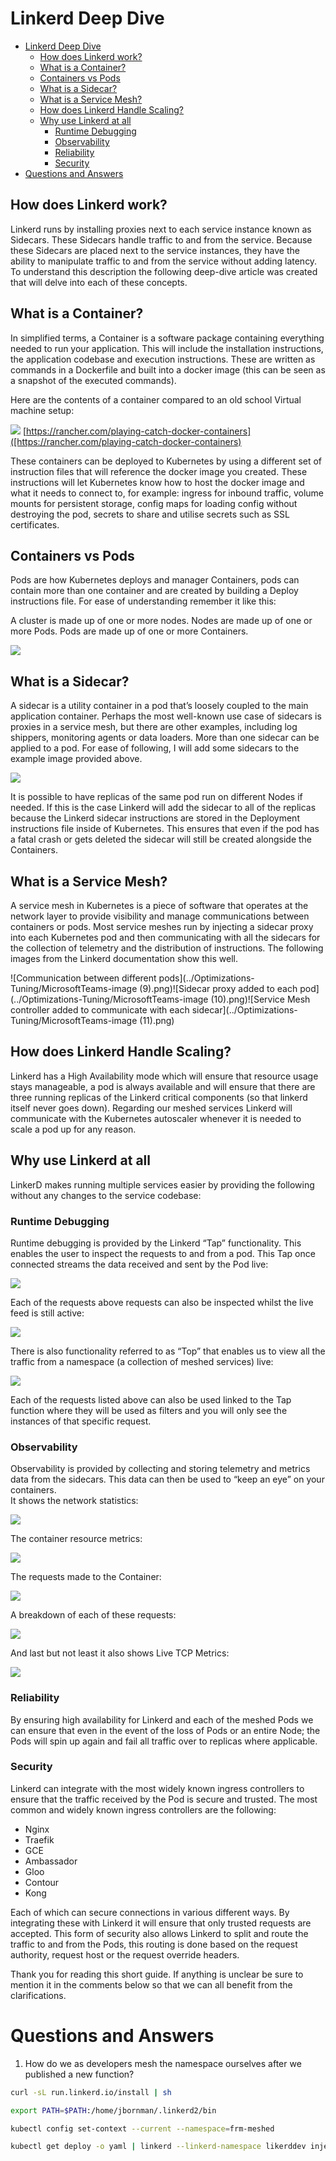 # Linkerd Deep Dive

- [Linkerd Deep Dive](#linkerd-deep-dive)
  - [How does Linkerd work?](#how-does-linkerd-work)
  - [What is a Container?](#what-is-a-container)
  - [Containers vs Pods](#containers-vs-pods)
  - [What is a Sidecar?](#what-is-a-sidecar)
  - [What is a Service Mesh?](#what-is-a-service-mesh)
  - [How does Linkerd Handle Scaling?](#how-does-linkerd-handle-scaling)
  - [Why use Linkerd at all](#why-use-linkerd-at-all)
    - [Runtime Debugging](#runtime-debugging)
    - [Observability](#observability)
    - [Reliability](#reliability)
    - [Security](#security)
- [Questions and Answers](#questions-and-answers)

## How does Linkerd work?

Linkerd runs by installing proxies next to each service instance known as Sidecars. These Sidecars handle traffic to and from the service. Because these Sidecars are placed next to the service instances, they have the ability to manipulate traffic to and from the service without adding latency. To understand this description the following deep-dive article was created that will delve into each of these concepts.

## What is a Container?

In simplified terms, a Container is a software package containing everything needed to run your application. This will include the installation instructions, the application codebase and execution instructions. These are written as commands in a Dockerfile and built into a docker image (this can be seen as a snapshot of the executed commands).

Here are the contents of a container compared to an old school Virtual machine setup:

![](../../Images/image-20210601-110348.png)
[https://rancher.com/playing-catch-docker-containers]([https://rancher.com/playing-catch-docker-containers)

These containers can be deployed to Kubernetes by using a different set of instruction files that will reference the docker image you created. These instructions will let Kubernetes know how to host the docker image and what it needs to connect to, for example: ingress for inbound traffic, volume mounts for persistent storage, config maps for loading config without destroying the pod, secrets to share and utilise secrets such as SSL certificates.

## Containers vs Pods

Pods are how Kubernetes deploys and manager Containers, pods can contain more than one container and are created by building a Deploy instructions file. For ease of understanding remember it like this:

A cluster is made up of one or more nodes. Nodes are made up of one or more Pods. Pods are made up of one or more Containers.

![](../../Images/Container-Pods.jpg)

## What is a Sidecar?

A sidecar is a utility container in a pod that’s loosely coupled to the main application container. Perhaps the most well-known use case of sidecars is proxies in a service mesh, but there are other examples, including log shippers, monitoring agents or data loaders. More than one sidecar can be applied to a pod. For ease of following, I will add some sidecars to the example image provided above.

![](../../Images/Sidecar.jpg)

It is possible to have replicas of the same pod run on different Nodes if needed. If this is the case Linkerd will add the sidecar to all of the replicas because the Linkerd sidecar instructions are stored in the Deployment instructions file inside of Kubernetes. This ensures that even if the pod has a fatal crash or gets deleted the sidecar will still be created alongside the Containers.

## What is a Service Mesh?

A service mesh in Kubernetes is a piece of software that operates at the network layer to provide visibility and manage communications between containers or pods. Most service meshes run by injecting a sidecar proxy into each Kubernetes pod and then communicating with all the sidecars for the collection of telemetry and the distribution of instructions. The following images from the Linkerd documentation show this well.

![Communication between different pods](../Optimizations-Tuning/MicrosoftTeams-image (9).png)![Sidecar proxy added to each pod](../Optimizations-Tuning/MicrosoftTeams-image (10).png)![Service Mesh controller added to communicate with each sidecar](../Optimizations-Tuning/MicrosoftTeams-image (11).png)

## How does Linkerd Handle Scaling?

Linkerd has a High Availability mode which will ensure that resource usage stays manageable, a pod is always available and will ensure that there are three running replicas of the Linkerd critical components (so that linkerd itself never goes down). Regarding our meshed services Linkerd will communicate with the Kubernetes autoscaler whenever it is needed to scale a pod up for any reason.

## Why use Linkerd at all

LinkerD makes running multiple services easier by providing the following without any changes to the service codebase:

### Runtime Debugging

Runtime debugging is provided by the Linkerd “Tap” functionality. This enables the user to inspect the requests to and from a pod. This Tap once connected streams the data received and sent by the Pod live:

![](../../Images/image-20210601-115943.png)

Each of the requests above requests can also be inspected whilst the live feed is still active:

![](../../Images/image-20210601-120045.png)

There is also functionality referred to as “Top” that enables us to view all the traffic from a namespace (a collection of meshed services) live:

![](../../Images/image-20210601-120234.png)

Each of the requests listed above can also be used linked to the Tap function where they will be used as filters and you will only see the instances of that specific request.

### Observability

Observability is provided by collecting and storing telemetry and metrics data from the sidecars. This data can then be used to “keep an eye” on your containers.  
It shows the network statistics:

![](../../Images/image-20210601-114116.png)

The container resource metrics:

![](../../Images/image-20210601-114213.png)

The requests made to the Container:

![](../../Images/image-20210601-114330.png)

A breakdown of each of these requests:

![](../../Images/image-20210601-114404.png)

And last but not least it also shows Live TCP Metrics:

![](../../Images/image-20210601-114555.png)

### Reliability

By ensuring high availability for Linkerd and each of the meshed Pods we can ensure that even in the event of the loss of Pods or an entire Node; the Pods will spin up again and fail all traffic over to replicas where applicable.

### Security

Linkerd can integrate with the most widely known ingress controllers to ensure that the traffic received by the Pod is secure and trusted. The most common and widely known ingress controllers are the following:

- Nginx
- Traefik
- GCE
- Ambassador
- Gloo
- Contour
- Kong

Each of which can secure connections in various different ways. By integrating these with Linkerd it will ensure that only trusted requests are accepted. This form of security also allows Linkerd to split and route the traffic to and from the Pods, this routing is done based on the request authority, request host or the request override headers.

Thank you for reading this short guide. If anything is unclear be sure to mention it in the comments below so that we can all benefit from the clarifications.

# Questions and Answers

1. How do we as developers mesh the namespace ourselves after we published a new function?

```bash
curl -sL run.linkerd.io/install | sh
```

```bash
export PATH=$PATH:/home/jbornman/.linkerd2/bin
```

```bash
kubectl config set-context --current --namespace=frm-meshed
```

```bash
kubectl get deploy -o yaml | linkerd --linkerd-namespace likerddev inject - | kubectl apply -f -
```
